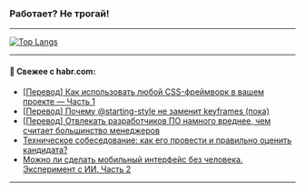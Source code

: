 ### Работает? Не трогай!

---
<!--
#### 🛠️ Technical stack:

![Java](https://img.shields.io/badge/Java-informational?logo=Oracle&style=flat&logoColor=white&color=FF4500)
![Kotlin](https://img.shields.io/badge/Kotlin-informational?logo=Kotlin&style=flat&logoColor=white&color=774D97)
![TS](https://img.shields.io/badge/TypeScript-informational?logo=typeScript&style=flat&logoColor=black&color=017acc)
![Python](https://img.shields.io/badge/Python-informational?logo=Python&style=flat&logoColor=black&color=ffdd54) <br>
![Spring](https://img.shields.io/badge/Spring-informational?logo=Spring&style=flat&logoColor=white&color=6DB33F) 
![SpringBoot](https://img.shields.io/badge/SpringBoot-informational?logo=SpringBoot&style=flat&logoColor=white&color=6DB33F)
![Nest](https://img.shields.io/badge/NestJS-informational?logo=NestJS&style=flat&logoColor=white&color=E0234E) 
![NodeJS](https://img.shields.io/badge/NodeJS-informational?logo=node.js&style=flat&logoColor=white&color=70A760)<br>
![PostgreSQL](https://img.shields.io/badge/PostgreSQL-informational?logo=PostgreSQL&style=flat&logoColor=white&color=DAA520)
![MongoDB](https://img.shields.io/badge/MongoDB-informational?logo=MongoDB&style=flat&logoColor=white&color=870000)
![Apache](https://img.shields.io/badge/Apache-informational?logo=apache&style=flat&logoColor=white&color=f74e28)

___ 
-->

<!--- #### 🛠️ : --->

[![Top Langs](https://github-readme-stats-82jvfl3w3-advtsettinggmailcoms-projects.vercel.app/api/top-langs/?username=zloylis&langs_count=10&hide_title=true&title_color=e6edf3&size_weight=0.5&count_weight=0.5&layout=compact&hide_progress=true&hide_border=true&theme=dracula&hide=css,makefile,cmake)](https://github.com/zloylis)

<!---


####  :octocat:&nbsp;&nbsp; Статистика:

![GitHub stats](https://github-readme-stats-u2qms2cxw-advtsettinggmailcoms-projects.vercel.app/api?username=zloylis&show_icons=true&hide_border=true&theme=dracula&title_color=e6edf3&include_all_commits=true&count_private=true&hide_rank=false&hide_title=true&rank_icon=github)
-->
---

#### 💬 Свежее с habr.com:

<!-- BLOG-POST-LIST:START -->
- [[Перевод] Как использовать любой CSS-фреймворк в вашем проекте — Часть 1](https://habr.com/ru/articles/918766/?utm_source=habrahabr&utm_medium=rss&utm_campaign=918766)
- [[Перевод] Почему @starting-style не заменит keyframes &lpar;пока&rpar;](https://habr.com/ru/articles/953556/?utm_source=habrahabr&utm_medium=rss&utm_campaign=953556)
- [[Перевод] Отвлекать разработчиков ПО намного вреднее, чем считает большинство менеджеров](https://habr.com/ru/companies/ruvds/articles/953330/?utm_source=habrahabr&utm_medium=rss&utm_campaign=953330)
- [Техническое собеседование: как его провести и правильно оценить кандидата?](https://habr.com/ru/companies/ibs/articles/953878/?utm_source=habrahabr&utm_medium=rss&utm_campaign=953878)
- [Можно ли сделать мобильный интерфейс без человека. Эксперимент с ИИ. Часть 2](https://habr.com/ru/companies/surfstudio/articles/953894/?utm_source=habrahabr&utm_medium=rss&utm_campaign=953894)
<!-- BLOG-POST-LIST:END -->

---
